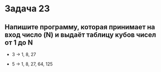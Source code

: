 # Задача 23

## Напишите программу, которая принимает на вход число (N) и выдаёт таблицу кубов чисел от 1 до N

* 3 -> 1, 8, 27

* 5 -> 1, 8, 27, 64, 125
